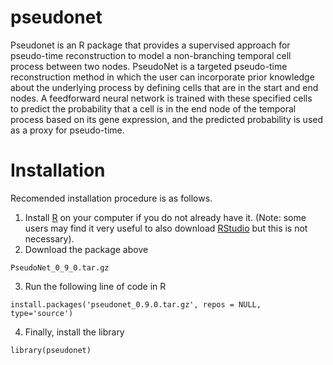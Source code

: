 # pseudonet

Pseudonet is an R package that provides a supervised approach for pseudo-time reconstruction to model a non-branching temporal cell process between two nodes. PseudoNet is a targeted pseudo-time reconstruction method in which the user can incorporate prior knowledge about the underlying process by  defining cells that are in the start and end nodes. A feedforward neural network is trained with these specified cells to predict the probability that a cell is in the end node of the temporal process based on its gene expression, and the predicted probability is used as a proxy for pseudo-time.

# Installation

Recomended installation procedure is as follows.

1. Install [R](https://www.r-project.org/)  on your computer if you do not already have it. (Note: some users may find it very useful to also download [RStudio](https://www.rstudio.com/products/rstudio/download/) but this is not necessary).
2. Download the package above 
```
PseudoNet_0_9_0.tar.gz
```
3. Run the following line of code in R
```
install.packages('pseudonet_0.9.0.tar.gz', repos = NULL, type='source')
```
4. Finally, install the library
```
library(pseudonet)
```

